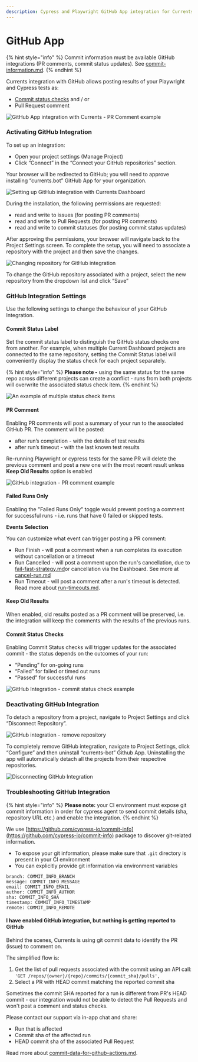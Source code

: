 ```yaml
---
description: Cypress and Playwright GitHub App integration for Currents dashboard
---
```


# GitHub App

{% hint style="info" %}
Commit information must be available GitHub  integrations (PR comments, commit status updates). See [commit-information.md](../../../dashboard/runs/commit-information.md "mention").
{% endhint %}

Currents integration with GitHub allows posting results of your Playwright and Cypress tests as:

* [Commit status checks](https://docs.github.com/en/pull-requests/collaborating-with-pull-requests/collaborating-on-repositories-with-code-quality-features/about-status-checks) and / or
* Pull Request comment

![GitHub App integration with Currents - PR Comment example](<../../../.gitbook/assets/pr-comment-example 2_rounded.png>)

### Activating GitHub Integration

To set up an integration:

* Open your project settings (Manage Project)
* Click “Connect” in the “Connect your GitHub repositories” section.

Your browser will be redirected to GitHub; you will need to approve installing “currents.bot” GitHub App for your organization.

![Setting up GitHub integration with Currents Dashboard](../../../.gitbook/assets/github-cypress-setup-example.gif)

During the installation, the following permissions are requested:

* read and write to issues (for posting PR comments)
* read and write to Pull Requests (for posting PR comments)
* read and write to commit statuses (for posting commit status updates)

After approving the permissions, your browser will navigate back to the Project Settings screen. To complete the setup, you will need to associate a repository with the project and then save the changes.

![Changing repository for GitHub integration](../../../.gitbook/assets/github-cypress-change-settings.gif)

To change the GitHub repository associated with a project, select the new repository from the dropdown list and click “Save”

### GitHub Integration Settings

Use the following settings to change the behaviour of your GitHub Integration.

#### Commit Status Label

Set the commit status label to distinguish the GitHub status checks one from another. For example, when multiple Current Dashboard projects are connected to the same repository, setting the Commit Status label will conveniently display the status check for each project separately.

{% hint style="info" %}
**Please note -** using the same status for the same repo across different projects can create a conflict - runs from both projects will overwrite the associated status check item.
{% endhint %}

![An example of multiple status check items](<../../../.gitbook/assets/CleanShot 2022-07-18 at 15.16.04@2x.png>)

#### PR Comment

Enabling PR comments will post a summary of your run to the associated GitHub PR. The comment will be posted:

* after run’s completion - with the details of test results
* after run’s timeout - with the last known test results

Re-running Playwright or cypress tests for the same PR will delete the previous comment and post a new one with the most recent result unless **Keep Old Results** option is enabled

![GitHub integration - PR comment example](../../../.gitbook/assets/github-cypress-pr-comment.gif)

#### Failed Runs Only

Enabling the "Failed Runs Only" toggle would prevent posting a comment for successful runs - i.e. runs that have 0 failed or skipped tests.

**Events Selection**

You can customize what event can trigger posting a PR comment:

* Run Finish - will post a comment when a run completes its execution without cancellation or a timeout
* Run Cancelled - will post a comment upon the run's cancellation, due to [fail-fast-strategy.md](../../../guides/parallelization-guide/fail-fast-strategy.md "mention")or cancellation via the Dashboard. See more at [cancel-run.md](../../../dashboard/runs/cancel-run.md "mention")
* Run Timeout - will post a comment after a run's timeout is detected. Read more about [run-timeouts.md](../../../dashboard/runs/run-timeouts.md "mention").

#### Keep Old **Results**

When enabled, old results posted as a PR comment will be preserved, i.e. the integration will keep the comments with the results of the previous runs.

#### Commit Status Checks

Enabling Commit Status checks will trigger updates for the associated commit - the status depends on the outcomes of your run:

* “Pending” for on-going runs
* “Failed” for failed or timed out runs
* “Passed” for successful runs

![GitHub Integration - commit status check example](../../../.gitbook/assets/github-commit-status.gif)

### Deactivating GitHub Integration

To detach a repository from a project, navigate to Project Settings and click “Disconnect Repository”.

![GitHub integration - remove repository](../../../.gitbook/assets/cypress-github-remove-integration.gif)

To completely remove GitHub integration, navigate to Project Settings, click “Configure” and then uninstall “currents-bot” Github App. Uninstalling the app will automatically detach all the projects from their respective repositories.

![Disconnecting GitHub Integration](../../../.gitbook/assets/github-cypress-disconnecting.gif)

### Troubleshooting GitHub Integration

{% hint style="info" %}
**Please note:** your CI environment must expose git commit information in order for cypress agent to send commit details (sha, repository URL etc.) and enable the integration.
{% endhint %}

We use [https://github.com/cypress-io/commit-info](https://github.com/cypress-io/commit-info) package to discover git-related information.

* To expose your git information, please make sure that `.git` directory is present in your CI environment
* You can explicitly provide git information via environment variables

```
branch: COMMIT_INFO_BRANCH
message: COMMIT_INFO_MESSAGE
email: COMMIT_INFO_EMAIL
author: COMMIT_INFO_AUTHOR
sha: COMMIT_INFO_SHA
timestamp: COMMIT_INFO_TIMESTAMP
remote: COMMIT_INFO_REMOTE
```

#### I have enabled GitHub integration, but nothing is getting reported to GitHub

Behind the scenes, Currents is using git commit data to identify the PR (issue) to comment on.&#x20;

The simplified flow is:

1. Get the list of pull requests associated with the commit using an API call: `'GET /repos/{owner}/{repo}/commits/{commit_sha}/pulls',`
2. Select a PR with HEAD commit matching the reported commit sha

Sometimes the commit SHA reported for a run is different from PR's HEAD commit - our integration would not be able to detect the Pull Requests and won't post a comment and status checks.

Please contact our support via in-app chat and share:

* Run that is affected
* Commit sha of the affected run
* HEAD commit sha of the associated Pull Request

Read more about [commit-data-for-github-actions.md](../../../getting-started/ci-setup/github-actions/commit-data-for-github-actions.md "mention").

